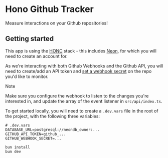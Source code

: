 # Hono Github Tracker

Measure interactions on your Github repositories!

## Getting started

This app is using the [HONC](https://honc.dev) stack - this includes
[Neon](https://neon.tech), for which you will need to create an account for.

As we're interacting with both Github Webhooks and the Github API, you will
need to create/add an API token and [set a webhook secret](https://docs.github.com/en/webhooks/using-webhooks/creating-webhooks#creating-a-repository-webhook) on the repo you'd like
to monitor.

> [!note]
> Make sure you configure the webhook to listen to the changes you're
interested in, and update the array of the event listener in `src/api/index.ts`.

To get started locally, you will need to create a `.dev.vars` file in the root
of the project, with the following three variables:

```shell
# .dev.vars
DATABASE_URL=postgresql://neondb_owner:...
GITHUB_API_TOKEN=github_...
GITHUB_WEBHOOK_SECRET=...
```

```shell
bun install
bun dev
```
